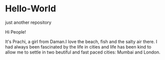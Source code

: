 # Hello-World
just another repository

Hi People!

It's Prachi, a girl from Daman.I love the beach, fish and the salty air there.
I had always been fascinated by the life in cities and life has been kind to allow me to settle in two beutiful and fast paced cities: Mumbai and London.
